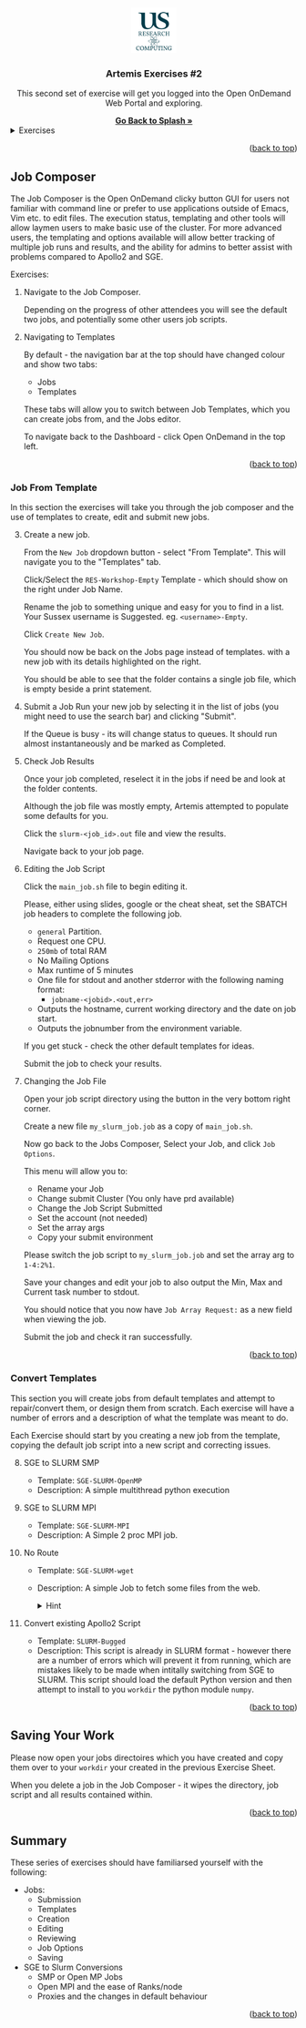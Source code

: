 <div id="top"></div>

<!-- PROJECT SHIELDS -->
<!--
*** I'm using markdown "reference style" links for readability.
*** Reference links are enclosed in brackets [ ] instead of parentheses ( ).
*** See the bottom of this document for the declaration of the reference variables
*** for contributors-url, forks-url, etc. This is an optional, concise syntax you may use.

[![Contributors][contributors-shield]][contributors-url]
[![Forks][forks-shield]][forks-url]
[![Stargazers][stars-shield]][stars-url]
[![Issues][issues-shield]][issues-url]



<!-- PROJECT LOGO -->

<div align="center">
  <a href="https://github.com/universityofsussex-its/RC-Workshops">
    <img src="../../../images/logo.png" alt="Logo" width="80" height="80">
  </a>

  <h3 align="center">Artemis Exercises #2</h3>
  <p align="center">
    This second set of exercise will get you logged into the Open OnDemand Web Portal and exploring.
  </p>
    <a href="https://github.com/universityofsussex-its/RC-Workshops"><strong>Go Back to Splash »</strong></a>
    <br />
</div>
<!-- TABLE OF CONTENTS -->
<details>
  <summary>Exercises</summary>
  <ol>
    <li><a href="#job-composer">Job Composer</a></li>
    <li><a href="#job-from-template">Job From Template</a></li>
    <li><a href="#repair-templates">Repair Templates</a></li>
    <li><a href="#saving-your-work">Saving Your Work</a></li>
  </ol>
</details>

<p align="right">(<a href="#top">back to top</a>)</p>


## Job Composer

The Job Composer is the Open OnDemand clicky button GUI for users not familiar with command line or prefer to use applications outside of Emacs, Vim etc. to edit files. The execution status, templating and other tools will allow laymen users to make basic use of the cluster. For more advanced users, the templating and options available will allow better tracking of multiple job runs and results, and the ability for admins to better assist with problems compared to Apollo2 and SGE.

Exercises:

1. Navigate to the Job Composer. 
    
    Depending on the progress of other attendees you will see the default two jobs, and potentially some other users job scripts.

2. Navigating to Templates

    By default - the navigation bar at the top should have changed colour and show two tabs:
    - Jobs
    - Templates

    These tabs will allow you to switch between Job Templates, which you can create jobs from, and the Jobs editor.

    To navigate back to the Dashboard - click Open OnDemand in the top left.


<p align="right">(<a href="#top">back to top</a>)</p>

### Job From Template

In this section the exercises will take you through the job composer and the use of templates to create, edit and submit new jobs.

3. Create a new job.

    From the `New Job` dropdown button - select "From Template". This will navigate you to the "Templates" tab.

    Click/Select the `RES-Workshop-Empty` Template - which should show on the right under Job Name.

    Rename the job to something unique and easy for you to find in a list. Your Sussex username is Suggested. eg. `<username>-Empty`.

    Click `Create New Job`.

    You should now be back on the Jobs page instead of templates. with a new job with its details highlighted on the right.

    You should be able to see that the folder contains a single job file, which is empty beside a print statement.
1. Submit a Job
    Run your new job by selecting it in the list of jobs (you might need to use the search bar) and clicking "Submit".

    If the Queue is busy - its will change status to queues. 
    It should run almost instantaneously and be marked as Completed.

1. Check Job Results

    Once your job completed, reselect it in the jobs if need be and look at the folder contents.

    Although the job file was mostly empty, Artemis attempted to populate some defaults for you.

    Click the `slurm-<job_id>.out` file and view the results.

    Navigate back to your job page.

1. Editing the Job Script

    Click the `main_job.sh` file to begin editing it.

    Please, either using slides, google or the cheat sheat, set the SBATCH job headers to complete the following job. 
    
    - `general` Partition.
    - Request one CPU.
    - `250mb` of total RAM
    - No Mailing Options
    - Max runtime of 5 minutes
    - One file for stdout and another stderror with the following naming format:
        - `jobname-<jobid>.<out,err>`
    - Outputs the hostname, current working directory and the date on job start.
    - Outputs the jobnumber from the environment variable.
    

    If you get stuck - check the other default templates for ideas.

    Submit the job to check your results.

6. Changing the Job File

    Open your job script directory using the button in the very bottom right corner.

    Create a new file `my_slurm_job.job` as a copy of `main_job.sh`.

    Now go back to the Jobs Composer, Select your Job, and click `Job Options`.

    This menu will allow you to:
    - Rename your Job
    - Change submit Cluster (You only have prd available)
    - Change the Job Script Submitted
    - Set the account (not needed)
    - Set the array args
    - Copy your submit environment

    Please switch the job script to `my_slurm_job.job` and set the array arg to `1-4:2%1`.

    Save your changes and edit your job to also output the Min, Max and Current task number to stdout. 

    You should notice that you now have `Job Array Request:` as a new field when viewing the job.

    Submit the job and check it ran successfully.


<p align="right">(<a href="#top">back to top</a>)</p>

### Convert Templates

This section you will create jobs from default templates and attempt to repair/convert them, or design them from scratch. Each exercise will have a number of errors and a description of what the template was meant to do. 

Each Exercise should start by you creating a new job from the template, copying the default job script into a new script and correcting issues.

8. SGE to SLURM SMP

    - Template: `SGE-SLURM-OpenMP`
    - Description:
        A simple multithread python execution

1. SGE to SLURM MPI

    - Template: `SGE-SLURM-MPI`
    - Description: A Simple 2 proc MPI job.


1. No Route
    
    - Template: `SGE-SLURM-wget`
    - Description: A simple Job to fetch some files from the web.

        <details>

        <summary>Hint</summary>

            wget -e use_proxy=on -e https_proxy=$HTTPS_PROXY

        </details>

1. Convert existing Apollo2 Script

    - Template: `SLURM-Bugged`
    - Description: This script is already in SLURM format - however there are a number of errors which will prevent it from running, which are mistakes likely to be made when intitally switching from SGE to SLURM. This script should load the default Python version and then attempt to install to you `workdir` the python module `numpy`.

<p align="right">(<a href="#top">back to top</a>)</p>

## Saving Your Work

Please now open your jobs directoires which you have created and copy them over to your `workdir` your created in the previous Exercise Sheet.

When you delete a job in the Job Composer - it wipes the directory, job script and all results contained within.

<p align="right">(<a href="#top">back to top</a>)</p>

## Summary

These series of exercises should have familiarsed yourself with the following:

- Jobs:
    - Submission
    - Templates
    - Creation
    - Editing
    - Reviewing
    - Job Options
    - Saving
- SGE to Slurm Conversions
    - SMP or Open MP Jobs
    - Open MPI and the ease of Ranks/node
    - Proxies and the changes in default behaviour


<p align="right">(<a href="#top">back to top</a>)</p>


<!-- MARKDOWN LINKS & IMAGES -->
<!-- https://www.markdownguide.org/basic-syntax/#reference-style-links -->
[contributors-shield]: https://img.shields.io/github/contributors/universityofsussex-its/RC-Workshops.svg?style=for-the-badge
[contributors-url]: https://github.com/universityofsussex-its/RC-Workshops/graphs/contributors
[forks-shield]: https://img.shields.io/github/forks/universityofsussex-its/RC-Workshops.svg?style=for-the-badge
[forks-url]: https://github.com/universityofsussex-its/RC-Workshops/network/members
[stars-shield]: https://img.shields.io/github/stars/universityofsussex-its/RC-Workshops.svg?style=for-the-badge
[stars-url]: https://github.com/universityofsussex-its/RC-Workshops/stargazers
[issues-shield]: https://img.shields.io/github/issues/universityofsussex-its/RC-Workshops.svg?style=for-the-badge
[issues-url]: https://github.com/universityofsussex-its/RC-Workshops/issues